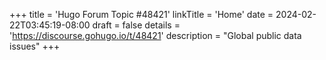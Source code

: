 +++
title = 'Hugo Forum Topic #48421'
linkTitle = 'Home'
date = 2024-02-22T03:45:19-08:00
draft = false
details = 'https://discourse.gohugo.io/t/48421'
description = "Global public data issues"
+++
